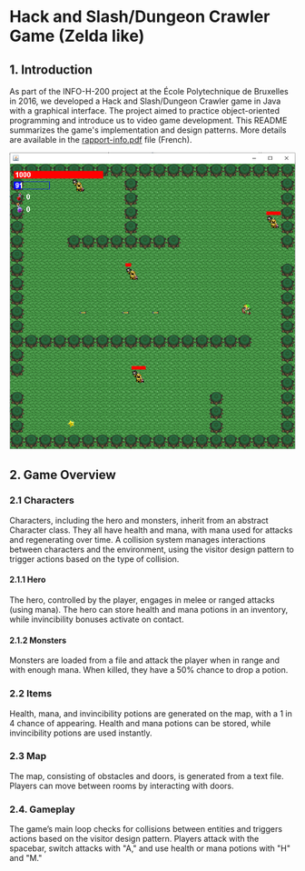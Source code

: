 # Hack and Slash/Dungeon Crawler Game (Zelda like)
## 1. Introduction
As part of the INFO-H-200 project at the École Polytechnique de Bruxelles in 2016, we developed a Hack and Slash/Dungeon Crawler game in Java with a graphical interface. The project aimed to practice object-oriented programming and introduce us to video game development. This README summarizes the game's implementation and design patterns. More details are available in the [rapport-info.pdf](docs/rapport-info.pdf) file (French).

![Game demo](docs/zelda.PNG)

## 2. Game Overview
### 2.1 Characters
Characters, including the hero and monsters, inherit from an abstract Character class. They all have health and mana, with mana used for attacks and regenerating over time. A collision system manages interactions between characters and the environment, using the visitor design pattern to trigger actions based on the type of collision.

#### 2.1.1 Hero
The hero, controlled by the player, engages in melee or ranged attacks (using mana). The hero can store health and mana potions in an inventory, while invincibility bonuses activate on contact.

#### 2.1.2 Monsters
Monsters are loaded from a file and attack the player when in range and with enough mana. When killed, they have a 50% chance to drop a potion.

### 2.2 Items
Health, mana, and invincibility potions are generated on the map, with a 1 in 4 chance of appearing. Health and mana potions can be stored, while invincibility potions are used instantly.

### 2.3 Map
The map, consisting of obstacles and doors, is generated from a text file. Players can move between rooms by interacting with doors.

### 2.4. Gameplay
The game’s main loop checks for collisions between entities and triggers actions based on the visitor design pattern. Players attack with the spacebar, switch attacks with "A," and use health or mana potions with "H" and "M."
